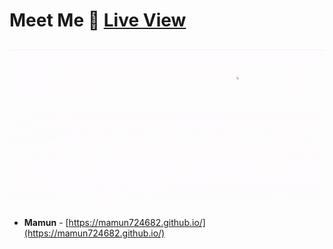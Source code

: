 # Meet Me 👥 [Live View](https://www.abdullahalmamun.xyz/)

<h2 align="center">
  <img src="https://github.com/mamun724682/mamun724682.github.io/blob/master/demo_live.gif" alt="Mamun724682" />
  <br>
</h2>

- **Mamun** - [https://mamun724682.github.io/](https://mamun724682.github.io/)
